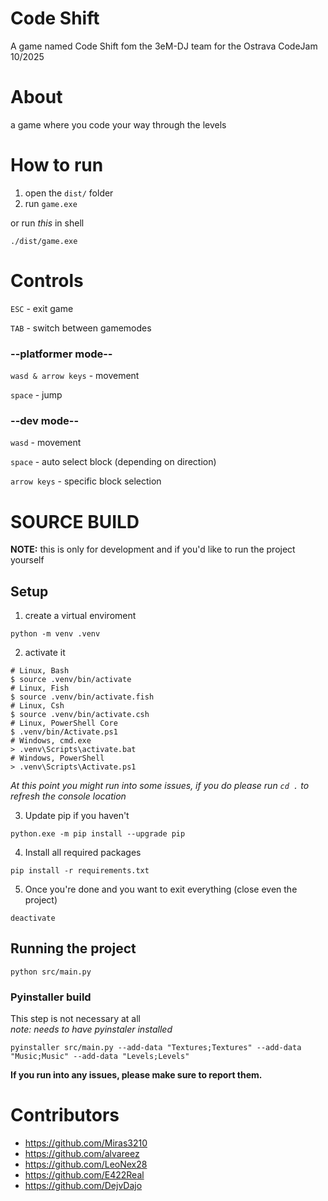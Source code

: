 # Code Shift
A game named Code Shift fom the 3eM-DJ team for the Ostrava CodeJam 10/2025

# About
a game where you code your way through the levels

# How to run
1. open the `dist/` folder
2. run `game.exe`

or run _this_ in shell
```shell
./dist/game.exe
```

# Controls
`ESC` - exit game

`TAB` - switch between gamemodes

### --platformer mode--
`wasd & arrow keys` - movement

`space` - jump

### --dev mode--
`wasd` - movement

`space` - auto select block (depending on direction)

`arrow keys` - specific block selection

# SOURCE BUILD
**NOTE:** this is only for development and if you'd like to run the project yourself

## Setup
1. create a virtual enviroment
```shell
python -m venv .venv
```

2. activate it
```shell
# Linux, Bash
$ source .venv/bin/activate
# Linux, Fish
$ source .venv/bin/activate.fish
# Linux, Csh
$ source .venv/bin/activate.csh
# Linux, PowerShell Core
$ .venv/bin/Activate.ps1
# Windows, cmd.exe
> .venv\Scripts\activate.bat
# Windows, PowerShell
> .venv\Scripts\Activate.ps1
```

_At this point you might run into some issues, if you do please run `cd .` to refresh the console location_


3. Update pip if you haven't
```shell
python.exe -m pip install --upgrade pip
```

4. Install all required packages
```
pip install -r requirements.txt
```

5. Once you're done and you want to exit everything (close even the project)
```shell
deactivate
```

## Running the project
```shell
python src/main.py
```

### Pyinstaller build
This step is not necessary at all<br>
_note: needs to have pyinstaler installed_
```shell
pyinstaller src/main.py --add-data "Textures;Textures" --add-data "Music;Music" --add-data "Levels;Levels"
```

**If you run into any issues, please make sure to report them.**

# Contributors
- https://github.com/Miras3210
- https://github.com/alvareez
- https://github.com/LeoNex28
- https://github.com/E422Real
- https://github.com/DejvDajo
